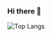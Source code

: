 ### Hi there 👋

![Top Langs](https://github-readme-stats.vercel.app/api/top-langs/?username=KoziukSerhiy&hide_progress=true)
